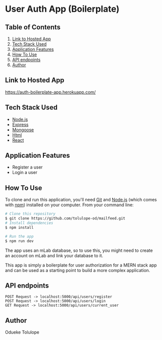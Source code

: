 # User Auth App (Boilerplate)

## Table of Contents

1. <a href="#hosted-app">Link to Hosted App</a>
2. <a href="#tech-stack-used">Tech Stack Used</a>
3. <a href="#application-features">Application Features</a>
4. <a href="#how-to-use">How To Use</a>
5. <a href="#api-endpoints">API endpoints</a>
6. <a href="#author">Author</a>

## Link to Hosted App

https://auth-boilerplate-app.herokuapp.com/

## Tech Stack Used

- [Node.js](https://nodejs.org/)
- [Express](https://expressjs.com/)
- [Mongoose](https://mongoosejs.com/)
- [Html]()
- [React](https://reactjs.org/)

## Application Features

- Register a user
- Login a user

## How To Use

To clone and run this application, you'll need [Git](https://git-scm.com) and [Node.js](https://nodejs.org/en/download/) (which comes with [npm](http://npmjs.com)) installed on your computer. From your command line:

```bash
# Clone this repository
$ git clone https://github.com/tolulope-od/mailfeed.git
# Install dependencies
$ npm install

# Run the app
$ npm run dev

```

The app uses an mLab database, so to use this, you might need to create an account on mLab and link your database to it.

This app is simply a boilerplate for user authorization for a MERN stack app and can be used as a starting point to build a more complex application.

## API endpoints

```
POST Request -> localhost:5000/api/users/register
POST Request -> localhost:5000/api/users/login
GET Request -> localhost:5000/api/users/current_user
```

## Author

Odueke Tolulope
